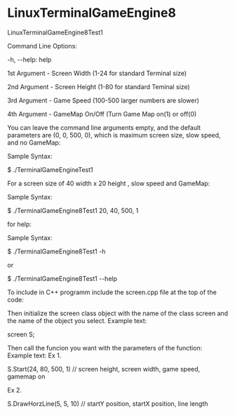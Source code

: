 # LinuxTerminalGameEngine8
LinuxTerminalGameEngine8Test1

Command Line Options:

-h, --help:
help

1st Argument - Screen Width (1-24 for standard Terminal size)

2nd Argument - Screen Height (1-80 for standard Teminal size)

3rd Argument - Game Speed (100-500 larger numbers are slower)

4th Argument - GameMap On/Off (Turn Game Map on(1) or off(0)

You can leave the command line arguments empty, and the default parameters are (0, 0, 500, 0),
which is maximum screen size, slow speed, and no GameMap:

Sample Syntax:

$ ./TerminalGameEngineTest1

For a screen size of 40 width x 20 height , slow speed and GameMap:

Sample Syntax:



$ ./TerminalGameEngine8Test1 20, 40, 500, 1

for help:


Sample Syntax:

$ ./TerminalGameEngine8Test1 -h

or 

$ ./TerminalGameEngine8Test1 --help


To include in C++ programm include the screen.cpp file at the top of the code:

<include screen.cpp>

Then initialize the screen class object with the name of the class screen and the name of the object you select. 
Example text:

screen S;

Then call the funcion you want with the parameters of the function:
Example text:
Ex 1.


S.Start(24, 80, 500, 1) // screen height, screen width, game speed, gamemap on


Ex 2. 

S.DrawHorzLine(5, 5, 10) // startY position, startX position, line length

